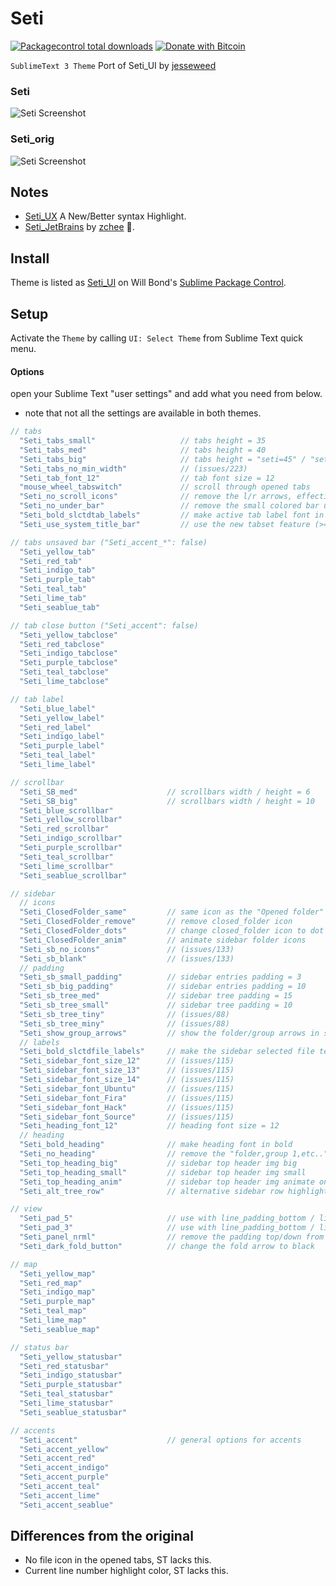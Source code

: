 # Seti

[![Packagecontrol total downloads](https://img.shields.io/packagecontrol/dt/Seti_UI.svg)](https://packagecontrol.io/packages/Seti_UI/) [![Donate with Bitcoin](https://en.cryptobadges.io/badge/micro/16ri7Hh848bw7vxbEevKHFuHXLmsV8Vc9L)](https://en.cryptobadges.io/donate/16ri7Hh848bw7vxbEevKHFuHXLmsV8Vc9L)

`SublimeText 3 Theme` Port of Seti_UI by [jesseweed](https://github.com/jesseweed/seti-ui)

### Seti

![Seti Screenshot](./Resource/screenshot-1.png)

### Seti_orig

![Seti Screenshot](./Resource/screenshot-2.png)

## Notes

* [Seti_UX](https://sublime.wbond.net/packages/Seti_UX) A New/Better syntax Highlight.
* [Seti_JetBrains](https://github.com/zchee/Seti_JetBrains) by [zchee](https://github.com/zchee) :tophat:.

## Install

Theme is listed as [Seti_UI](https://packagecontrol.io/packages/Seti_UI) on Will Bond's [Sublime Package Control](https://packagecontrol.io).

## Setup

Activate the `Theme` by calling `UI: Select Theme` from Sublime Text quick menu.

#### Options

open your Sublime Text "user settings" and add what you need from below.
* note that not all the settings are available in both themes.

```js
// tabs
  "Seti_tabs_small"                   // tabs height = 35
  "Seti_tabs_med"                     // tabs height = 40
  "Seti_tabs_big"                     // tabs height = "seti=45" / "seti_orig=54"
  "Seti_tabs_no_min_width"            // (issues/223)
  "Seti_tab_font_12"                  // tab font size = 12
  "mouse_wheel_tabswitch"             // scroll through opened tabs
  "Seti_no_scroll_icons"              // remove the l/r arrows, effective when ("enable_tab_scrolling": true)
  "Seti_no_under_bar"                 // remove the small colored bar under the un-saved tabs "not available with accents"
  "Seti_bold_slctdtab_labels"         // make active tab label font in bold
  "Seti_use_system_title_bar"         // use the new tabset feature (>=3127)

// tabs unsaved bar ("Seti_accent_*": false)
  "Seti_yellow_tab"
  "Seti_red_tab"
  "Seti_indigo_tab"
  "Seti_purple_tab"
  "Seti_teal_tab"
  "Seti_lime_tab"
  "Seti_seablue_tab"

// tab close button ("Seti_accent": false)
  "Seti_yellow_tabclose"
  "Seti_red_tabclose"
  "Seti_indigo_tabclose"
  "Seti_purple_tabclose"
  "Seti_teal_tabclose"
  "Seti_lime_tabclose"

// tab label
  "Seti_blue_label"
  "Seti_yellow_label"
  "Seti_red_label"
  "Seti_indigo_label"
  "Seti_purple_label"
  "Seti_teal_label"
  "Seti_lime_label"

// scrollbar
  "Seti_SB_med"                    // scrollbars width / height = 6
  "Seti_SB_big"                    // scrollbars width / height = 10
  "Seti_blue_scrollbar"
  "Seti_yellow_scrollbar"
  "Seti_red_scrollbar"
  "Seti_indigo_scrollbar"
  "Seti_purple_scrollbar"
  "Seti_teal_scrollbar"
  "Seti_lime_scrollbar"
  "Seti_seablue_scrollbar"

// sidebar
  // icons
  "Seti_ClosedFolder_same"         // same icon as the "Opened folder"
  "Seti_ClosedFolder_remove"       // remove closed_folder icon
  "Seti_ClosedFolder_dots"         // change closed_folder icon to dot
  "Seti_ClosedFolder_anim"         // animate sidebar folder icons
  "Seti_sb_no_icons"               // (issues/133)
  "Seti_sb_blank"                  // (issues/133)
  // padding
  "Seti_sb_small_padding"          // sidebar entries padding = 3
  "Seti_sb_big_padding"            // sidebar entries padding = 10
  "Seti_sb_tree_med"               // sidebar tree padding = 15
  "Seti_sb_tree_small"             // sidebar tree padding = 10
  "Seti_sb_tree_tiny"              // (issues/88)
  "Seti_sb_tree_miny"              // (issues/88)
  "Seti_show_group_arrows"         // show the folder/group arrows in sidebar
  // labels
  "Seti_bold_slctdfile_labels"     // make the sidebar selected file text in bold
  "Seti_sidebar_font_size_12"      // (issues/115)
  "Seti_sidebar_font_size_13"      // (issues/115)
  "Seti_sidebar_font_size_14"      // (issues/115)
  "Seti_sidebar_font_Ubuntu"       // (issues/115)
  "Seti_sidebar_font_Fira"         // (issues/115)
  "Seti_sidebar_font_Hack"         // (issues/115)
  "Seti_sidebar_font_Source"       // (issues/115)
  "Seti_heading_font_12"           // heading font size = 12
  // heading
  "Seti_bold_heading"              // make heading font in bold
  "Seti_no_heading"                // remove the "folder,group 1,etc.."
  "Seti_top_heading_big"           // sidebar top header img big
  "Seti_top_heading_small"         // sidebar top header img small
  "Seti_top_heading_anim"          // sidebar top header img animate on hover "not available with accents"
  "Seti_alt_tree_row"              // alternative sidebar row highlight

// view
  "Seti_pad_5"                     // use with line_padding_bottom / line_padding_top = 5
  "Seti_pad_3"                     // use with line_padding_bottom / line_padding_top = 3
  "Seti_panel_nrml"                // remove the padding top/down from quick panel
  "Seti_dark_fold_button"          // change the fold arrow to black

// map
  "Seti_yellow_map"
  "Seti_red_map"
  "Seti_indigo_map"
  "Seti_purple_map"
  "Seti_teal_map"
  "Seti_lime_map"
  "Seti_seablue_map"

// status bar
  "Seti_yellow_statusbar"
  "Seti_red_statusbar"
  "Seti_indigo_statusbar"
  "Seti_purple_statusbar"
  "Seti_teal_statusbar"
  "Seti_lime_statusbar"
  "Seti_seablue_statusbar"

// accents
  "Seti_accent"                    // general options for accents
  "Seti_accent_yellow"
  "Seti_accent_red"
  "Seti_accent_indigo"
  "Seti_accent_purple"
  "Seti_accent_teal"
  "Seti_accent_lime"
  "Seti_accent_seablue"
```

## Differences from the original

* No file icon in the opened tabs, ST lacks this.
* Current line number highlight color, ST lacks this.
